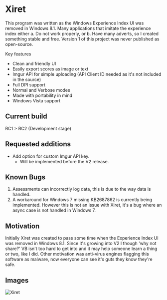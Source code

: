 # Xiret
This program was written as the Windows Experience Index UI was removed in Windows 8.1. Many applications that imitate the experience index either a. Do not work properly, or b. Have many adverts, so I created something stable and free. Version 1 of this project was never published as open-source.

Key features
 - Clean and friendly UI
 - Easily export scores as image or text
 - Imgur API for simple uploading (API Client ID needed as it's not included in the source)
 - Full DPI support
 - Normal and Verbose modes
 - Made with portability in mind
 - Windows Vista support

## Current build

RC1 > RC2 (Development stage)

## Requested additions
 - Add option for custom Imgur API key.
   - Will be implemented before the V2 release.

## Known Bugs
1. Assessments can incorrectly log data, this is due to the way data is handled.
2. A workaround for Windows 7 missing KB2687862 is currently being implemented. However this is not an issue with Xiret, it's a bug where an async case is not handled in Windows 7.

## Motivation
Initially Xiret was created to pass some time when the Experience Index UI was removed in Windows 8.1. Since it's growing into V2 I though 'why not share?' VB isn't too hard to get into and it may help someone learn a thing or two, like I did. Other motivation was anti-virus engines flagging this software as malware, now everyone can see it's guts they know they're safe.

## Images
![Xiret](https://bitmight.uk/software/xiret/resources/images/xiretrc1.png)
